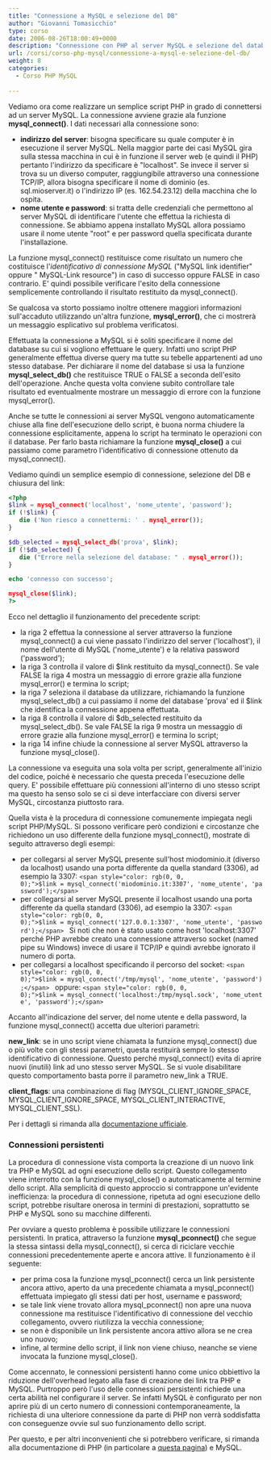 ```yaml
---
title: "Connessione a MySQL e selezione del DB"
author: "Giovanni Tomasicchio"
type: corso
date: 2006-08-26T18:00:49+0000
description: "Connessione con PHP al server MySQL e selezione del database."
url: /corsi/corso-php-mysql/connessione-a-mysql-e-selezione-del-db/
weight: 8
categories:
  - Corso PHP MySQL
  
---
```

 Vediamo ora come realizzare un semplice script PHP in grado di connettersi ad un server MySQL. La connessione avviene grazie ala funzione **mysql\_connect()**. I dati necessari alla connessione sono:

- **indirizzo del server**: bisogna specificare su quale computer è in esecuzione il server MySQL. Nella maggior parte dei casi MySQL gira sulla stessa macchina in cui è in funzione il server web (e quindi il PHP) pertanto l'indirizzo da specificare è "localhost". Se invece il server si trova su un diverso computer, raggiungibile attraverso una connessione TCP/IP, allora bisogna specificare il nome di dominio (es. sql.mioserver.it) o l'indirizzo IP (es. 162.54.23.12) della macchina che lo ospita.
- **nome utente e password**: si tratta delle credenziali che permettono al server MySQL di identificare l'utente che effettua la richiesta di connessione. Se abbiamo appena installato MySQL allora possiamo usare il nome utente "root" e per password quella specificata durante l'installazione.
 
 La funzione mysql\_connect() restituisce come risultato un numero che costituisce l'*identificativo di connessione MySQL* ("MySQL link identifier" oppure " MySQL-Link resource") in caso di successo oppure FALSE in caso contrario. E' quindi possibile verificare l'esito della connessione semplicemente controllando il risultato restituito da mysql\_connect().

 Se qualcosa va storto possiamo inoltre ottenere maggiori informazioni sull'accaduto utilizzando un'altra funzione, **mysql\_error()**, che ci mostrerà un messaggio esplicativo sul problema verificatosi.

 Effettuata la connessione a MySQL si è soliti specificare il nome del database su cui si vogliono effettuare le query. Infatti uno script PHP generalmente effettua diverse query ma tutte su tebelle appartenenti ad uno stesso database. Per dichiarare il nome del database si usa la funzione **mysql\_select\_db()** che restituisce TRUE o FALSE a seconda dell'esito dell'operazione. Anche questa volta conviene subito controllare tale risultato ed eventualmente mostrare un messaggio di errore con la funzione mysql\_error().

 Anche se tutte le connessioni ai server MySQL vengono automaticamente chiuse alla fine dell'esecuzione dello script, è buona norma chiudere la connessione esplicitamente, appena lo script ha terminato le operazioni con il database. Per farlo basta richiamare la funzione **mysql\_close()** a cui passiamo come parametro l'identificativo di connessione ottenuto da mysql\_connect().

 Vediamo quindi un semplice esempio di connessione, selezione del DB e chiusura del link:

 ```php
<?php
$link = mysql_connect('localhost', 'nome_utente', 'password');
if (!$link) {
	die ('Non riesco a connettermi: ' . mysql_error());
}

$db_selected = mysql_select_db('prova', $link);
if (!$db_selected) {
	die ("Errore nella selezione del database: " . mysql_error());
}

echo 'connesso con successo';

mysql_close($link);
?>
```

 Ecco nel dettaglio il funzionamento del precedente script:

- la riga 2 effettua la connessione al server attraverso la funzione mysql\_connect() a cui viene passato l'indirizzo del server ('localhost'), il nome dell'utente di MySQL ('nome\_utente') e la relativa password ('password');
- la riga 3 controlla il valore di $link restituito da mysql\_connect(). Se vale FALSE la riga 4 mostra un messaggio di errore grazie alla funzione mysql\_error() e termina lo script;
- la riga 7 seleziona il database da utilizzare, richiamando la funzione mysql\_select\_db() a cui passiamo il nome del database 'prova' ed il $link che identifica la connessione appena effettuata.
- la riga 8 controlla il valore di $db\_selected restituito da mysql\_select\_db(). Se vale FALSE la riga 9 mostra un messaggio di errore grazie alla funzione mysql\_error() e termina lo script;
- la riga 14 infine chiude la connessione al server MySQL attraverso la funzione mysql\_close().
 
 La connessione va eseguita una sola volta per script, generalmente all'inizio del codice, poiché è necessario che questa preceda l'esecuzione delle query. E' possibile effettuare più connessioni all'interno di uno stesso script ma questo ha senso solo se ci si deve interfacciare con diversi server MySQL, circostanza piuttosto rara.

 Quella vista è la procedura di connessione comunemente impiegata negli script PHP/MySQL. Si possono verificare però condizioni e circostanze che richiedono un uso differente della funzione mysql\_connect(), mostrate di seguito attraverso degli esempi:

- per collegarsi al server MySQL presente sull'host miodominio.it (diverso da localhost) usando una porta differente da quella standard (3306), ad esempio la 3307:
   `<span style="color: rgb(0, 0, 0);">$link = mysql_connect('miodominio.it:3307', 'nome_utente', 'password');</span> `
- per collegarsi al server MySQL presente il localhost usando una porta differente da quella standard (3306), ad esempio la 3307:
   `<span style="color: rgb(0, 0, 0);">$link = mysql_connect('127.0.0.1:3307', 'nome_utente', 'password');</span> `
   Si noti che non è stato usato come host 'localhost:3307' perché PHP avrebbe creato una connessione attraverso socket (named pipe su Windows) invece di usare il TCP/IP e quindi avrebbe ignorato il numero di porta.
- per collegarsi a localhost specificando il percorso del socket:
   `<span style="color: rgb(0, 0, 0);">$link = mysql_connect('/tmp/mysql', 'nome_utente', 'password');</span> `
   oppure:
   `<span style="color: rgb(0, 0, 0);">$link = mysql_connect('localhost:/tmp/mysql.sock', 'nome_utente', 'password');</span> `
 
 Accanto all'indicazione del server, del nome utente e della password, la funzione mysql\_connect() accetta due ulteriori parametri:

 **new\_link**: se in uno script viene chiamata la funzione mysql\_connect() due o più volte con gli stessi parametri, questa restituirà sempre lo stesso identificativo di connessione. Questo perché mysql\_connect() evita di aprire nuovi (inutili) link ad uno stesso server MySQL. Se si vuole disabilitare questo comportamento basta porre il parametro new\_link a TRUE.

 **client\_flags**: una combinazione di flag (MYSQL\_CLIENT\_IGNORE\_SPACE, MYSQL\_CLIENT\_IGNORE\_SPACE, MYSQL\_CLIENT\_INTERACTIVE, MYSQL\_CLIENT\_SSL).

 Per i dettagli si rimanda alla [documentazione ufficiale](http://it2.php.net/manual/it/function.mysql-connect.php).

###  Connessioni persistenti

 La procedura di connessione vista comporta la creazione di un nuovo link tra PHP e MySQL ad ogni esecuzione dello script. Questo collegamento viene interrotto con la funzione mysql\_close() o automaticamente al termine dello script. Alla semplicità di questo approccio si contrappone un'evidente inefficienza: la procedura di connessione, ripetuta ad ogni esecuzione dello script, potrebbe risultare onerosa in termini di prestazioni, soprattutto se PHP e MySQL sono su macchine differenti.

 Per ovviare a questo problema è possibile utilizzare le connessioni persistenti. In pratica, attraverso la funzione **mysql\_pconnect()** che segue la stessa sintassi della mysql\_connect(), si cerca di riciclare vecchie connessioni precedentemente aperte e ancora attive. Il funzionamento è il seguente:

- per prima cosa la funzione mysql\_pconnect() cerca un link persistente ancora attivo, aperto da una precedente chiamata a mysql\_pconnect() effettuata impiegato gli stessi dati per host, username e password;
- se tale link viene trovato allora mysql\_pconnect() non apre una nuova connessione ma restituisce l'identificativo di connessione del vecchio collegamento, ovvero riutilizza la vecchia connessione;
- se non è disponibile un link persistente ancora attivo allora se ne crea uno nuovo;
- infine, al termine dello script, il link non viene chiuso, neanche se viene invocata la funzione mysql\_close().
 
 Come accennato, le connessioni persistenti hanno come unico obbiettivo la riduzione dell'overhead legato alla fase di creazione dei link tra PHP e MySQL. Purtroppo però l'uso delle connessioni persistenti richiede una certa abilità nel configurare il server. Se infatti MySQL è configurato per non aprire più di un certo numero di connessioni contemporaneamente, la richiesta di una ulteriore connessione da parte di PHP non verrà soddisfatta con conseguenze ovvie sul suo funzionamento dello script.

 Per questo, e per altri inconvenienti che si potrebbero verificare, si rimanda alla documentazione di PHP (in particolare a [questa pagina](http://it2.php.net/manual/en/features.persistent-connections.php)) e MySQL.